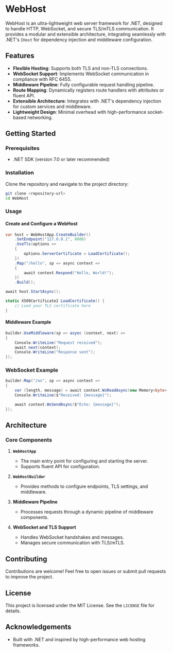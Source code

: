 # WebHost

WebHost is an ultra-lightweight web server framework for .NET, designed to handle HTTP, WebSocket, and secure TLS/mTLS communication. It provides a modular and extensible architecture, integrating seamlessly with .NET's `IHost` for dependency injection and middleware configuration.

## Features

- **Flexible Hosting**: Supports both TLS and non-TLS connections.
- **WebSocket Support**: Implements WebSocket communication in compliance with RFC 6455.
- **Middleware Pipeline**: Fully configurable request handling pipeline.
- **Route Mapping**: Dynamically registers route handlers with attributes or fluent API.
- **Extensible Architecture**: Integrates with .NET's dependency injection for custom services and middleware.
- **Lightweight Design**: Minimal overhead with high-performance socket-based networking.

## Getting Started

### Prerequisites

- .NET SDK (version 7.0 or later recommended)

### Installation

Clone the repository and navigate to the project directory:

```bash
git clone <repository-url>
cd WebHost
```

### Usage

#### Create and Configure a WebHost

```csharp
var host = WebHostApp.CreateBuilder()
    .SetEndpoint("127.0.0.1", 8080)
    .UseTls(options =>
    {
        options.ServerCertificate = LoadCertificate();
    })
    .Map("/hello", sp => async context =>
    {
        await context.Respond("Hello, World!");
    })
    .Build();

await host.StartAsync();

static X509Certificate2 LoadCertificate() {
    // Load your TLS certificate here
}
```

#### Middleware Example

```csharp
builder.UseMiddleware(sp => async (context, next) =>
{
    Console.WriteLine("Request received");
    await next(context);
    Console.WriteLine("Response sent");
});
```

### WebSocket Example

```csharp
builder.Map("/ws", sp => async context =>
{
    var (length, message) = await context.WsReadAsync(new Memory<byte>(new byte[1024]));
    Console.WriteLine($"Received: {message}");

    await context.WsSendAsync($"Echo: {message}");
});
```

## Architecture

### Core Components

1. **`WebHostApp`**
   - The main entry point for configuring and starting the server.
   - Supports fluent API for configuration.

2. **`WebHostBuilder`**
   - Provides methods to configure endpoints, TLS settings, and middleware.

3. **Middleware Pipeline**
   - Processes requests through a dynamic pipeline of middleware components.

4. **WebSocket and TLS Support**
   - Handles WebSocket handshakes and messages.
   - Manages secure communication with TLS/mTLS.

## Contributing

Contributions are welcome! Feel free to open issues or submit pull requests to improve the project.

## License

This project is licensed under the MIT License. See the `LICENSE` file for details.

## Acknowledgements

- Built with .NET and inspired by high-performance web hosting frameworks.

